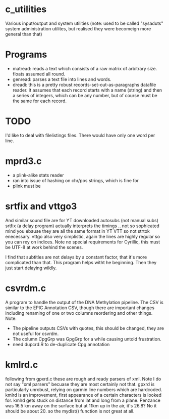 # c\_utilities
Various input/output and system utilities
(note: used to be called "sysaduts" system administration
utilites, but realised they were becomeign more general than that)

# Programs
* matread: reads a text which consists of a raw matrix of arbitrary size. floats assumed all round.
* genread: parses a text file into lines and words.
* dreadi: this is a pretty robust records-set-out-as-paragraphs datafile reader. It assumes that each record starts with
a name (string) and then a series of integers, which can be any number, but of course must be the same for each record.

# TODO
I'd like to deal with filelistings files.
There would have only one word per line.


# mprd3.c
* a plink-alike stats reader
* ran into issue of hashing on chr/pos strings, which is fine for
* plink must be 

# srtfix and vttgo3
And similar sound file are for YT downloaded autosubs (not manual subs)
srtfix (a delay program) actually interprets the timings .. not so sophicated mind you 
ebause they are all the same format in YT VTT so not strtok enecessary.
vttgo also very simplistic, again the lines are highly regular so you 
can rey on indices.
Note no special requirements for Cyrillic, this must be UTF-8 at work behind the scenes.

I find that subtitles are not delays by a constant factor, that it's more complicated than that.
This program helps witht he beginning. Then they just start delaying wildly.

# csvrdm.c
A program to handle the output of the DNA Methylation pipeline. The CSV is similar
to the EPIC Annotation CSV, though there are important changes including renaming of one
or two columns reordering and other things. Note:
- The pipeline outputs CSVs with quotes, this should be changed, they are not useful for csvrdm.
- The column CpgGrp was GpgGrp for a while causing untold frustration.
- need dupcrd.R to de-duplicate Cpg annotation 

# kmlrd.c
following from gpxrd.c these are rough and ready parsers of xml. Note I do not say "xml parsers"
becuase they are most certainly not that. 
gpxrd is particularly unrobust, relying on garmin line numbers which are hardcoded.
kmlrd is an improvement, first appearance of a certain characters is looked for.
kmlrd gets stuck on distance from lat and long from a plane. Penzance was 16.5 km away on the surface
but at 11km up in the air, it's 26.8? No it should be about 20.
so the mydist() function is not great at all.

